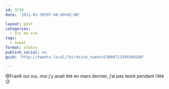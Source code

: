 ```yaml
---
id: 3736
date: '2011-03-30T07:48:49+02:00'

layout: post
categories:
  - Vis ma vie
tags:
  - tweet
format: status
publish_social: no
guid: 'http://tweets.local/?birdsite_tweet=53000713399308288'

---
```


@Fran6 oui oui, moi j’y avait été en mars dernier, j’ai pas testé pendant l’été 😉